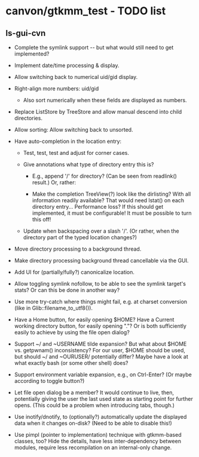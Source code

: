 # canvon/gtkmm\_test - TODO list

## ls-gui-cvn

  * Complete the symlink support -- but what would still need to get implemented?

  * Implement date/time processing & display.

  * Allow switching back to numerical uid/gid display.

  * Right-align more numbers: uid/gid

    * Also sort numerically when these fields are displayed as numbers.

  * Replace ListStore by TreeStore and allow manual descend into child directories.

  * Allow sorting: Allow switching back to unsorted.

  * Have auto-completion in the location entry:

    * Test, test, test and adjust for corner cases.

    * Give annotations what type of directory entry this is?

      * E.g., append '/' for directory? (Can be seen from readlink() result.)
        Or, rather:

      * Make the completion TreeView(?) look like the dirlisting?
        With all information readily available? That would need lstat()
        on each directory entry... Performance loss?
        If this should get implemented, it must be configurable!
        It must be possible to turn this off!

    * Update when backspacing over a slash '/'.
      (Or rather, when the directory part of the typed location changes?)

  * Move directory processing to a background thread.

  * Make directory processing background thread cancellable via the GUI.

  * Add UI for (partially/fully?) canonicalize location.

  * Allow toggling symlink nofollow, to be able to see the symlink target's stats?
    Or can this be done in another way?

  * Use more try-catch where things might fail, e.g. at charset conversion
    (like in Glib::filename_to_utf8()).

  * Have a Home button, for easily opening $HOME?
    Have a Current working directory button, for easily opening "."?
    Or is both sufficiently easily to achieve by using the file open dialog?

  * Support ~/ and ~USERNAME tilde expansion?
    But what about $HOME vs. getpwnam() inconsistency?
    For our user, $HOME should be used, but should ~/ and ~OURUSER/ potentially differ?
    Maybe have a look at what exactly bash (or some other shell) does?

  * Support environment variable expansion, e.g., on Ctrl-Enter?
    (Or maybe according to toggle button?)

  * Let file open dialog be a member? It would continue to live, then,
    potentially giving the user the last used state as starting point
    for further opens. (This could be a problem when introducing tabs, though.)

  * Use inotify/dnotify, to (optionally?) automatically update the displayed data
    when it changes on-disk? (Need to be able to disable this!)

  * Use pimpl (pointer to implementation) technique with gtkmm-based classes,
    too? Hide the details, have less inter-dependency between modules,
    require less recompilation on an internal-only change.

